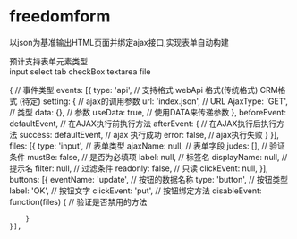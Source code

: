 # freedomform
以json为基准输出HTML页面并绑定ajax接口,实现表单自动构建

预计支持表单元素类型  
input
select
tab
checkBox
textarea
file

{
  // 事件类型
	events: [{
			type: 'api',  // 支持格式  webApi 格式(传统格式)  CRM格式 (待定)
			setting: {   // ajax的调用参数
				url: 'index.json',  // URL
				AjaxType: 'GET',  // 类型
				data: {}, // 参数
				useData: true, // 使用DATA来传递参数
			},
			beforeEvent: defaultEvent, // 在AJAX执行前执行方法
			afterEvent: { // 在AJAX执行后执行方法
				success: defaultEvent, // ajax 执行成功
				error: false, // ajax执行失败
			}
	}],
	files: [{
			type: 'input', // 表单类型
			ajaxName: null, // 表单字段
			judes: [], // 验证条件
			mustBe: false, // 是否为必填项
			label: null, // 标签名
			displayName: null, // 提示名
			filter: null, // 过滤条件
			readonly: false, // 只读
			clickEvent: null,
	}],
	buttons: [{
		eventName: 'update', // 按钮的数据名称
		type: 'button', // 按钮类型
		label: 'OK', // 按钮文字
		clickEvent: 'put', // 按钮绑定方法
		disableEvent: function(files) {  // 验证是否禁用的方法

		}
	}],
